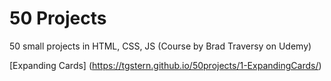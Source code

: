 # 50 Projects
50 small projects in HTML, CSS, JS (Course by Brad Traversy on Udemy)

[Expanding Cards] (https://tgstern.github.io/50projects/1-ExpandingCards/)
